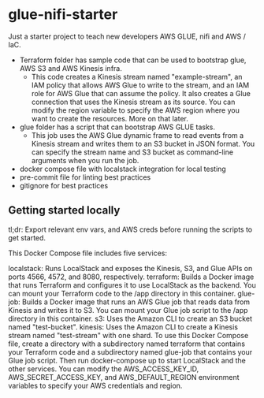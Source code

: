 # glue-nifi-starter

Just a starter project to teach new developers AWS GLUE, nifi and AWS / IaC.

- Terraform folder has sample code that can be used to bootstrap glue, AWS S3 and AWS Kinesis infra.
    - This code creates a Kinesis stream named "example-stream", an IAM policy that allows AWS Glue to write to the stream, and an IAM role for AWS Glue that can assume the policy. It also creates a Glue connection that uses the Kinesis stream as its source. You can modify the region variable to specify the AWS region where you want to create the resources. More on that later.
- glue folder has a script that can bootstrap AWS GLUE tasks.
    - This job uses the AWS Glue dynamic frame to read events from a Kinesis stream and writes them to an S3 bucket in JSON format. You can specify the stream name and S3 bucket as command-line arguments when you run the job.
- docker compose file with localstack integration for local testing
- pre-commit file for linting best practices
- gitignore for best practices

## Getting started locally
tl;dr: Export relevant env vars, and AWS creds before running the scripts to get started.

This Docker Compose file includes five services:

localstack: Runs LocalStack and exposes the Kinesis, S3, and Glue APIs on ports 4566, 4572, and 8080, respectively.
terraform: Builds a Docker image that runs Terraform and configures it to use LocalStack as the backend. You can mount your Terraform code to the /app directory in this container.
glue-job: Builds a Docker image that runs an AWS Glue job that reads data from Kinesis and writes it to S3. You can mount your Glue job script to the /app directory in this container.
s3: Uses the Amazon CLI to create an S3 bucket named "test-bucket".
kinesis: Uses the Amazon CLI to create a Kinesis stream named "test-stream" with one shard.
To use this Docker Compose file, create a directory with a subdirectory named terraform that contains your Terraform code and a subdirectory named glue-job that contains your Glue job script. Then run docker-compose up to start LocalStack and the other services. You can modify the AWS_ACCESS_KEY_ID, AWS_SECRET_ACCESS_KEY, and AWS_DEFAULT_REGION environment variables to specify your AWS credentials and region.

